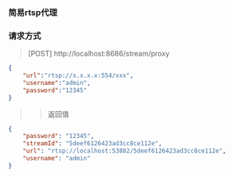 ### 简易rtsp代理

### 请求方式
>[POST] http://localhost:8686/stream/proxy
```json
{
	"url":"rtsp://x.x.x.x:554/xxx",
	"username":"admin",
	"password":"12345"
}
```
>> 返回值
```json
{
    "password": "12345",
    "streamId": "5deef6126423ad3cc8ce112e",
    "url": "rtsp://localhost:53882/5deef6126423ad3cc8ce112e",
    "username": "admin"
}
```
